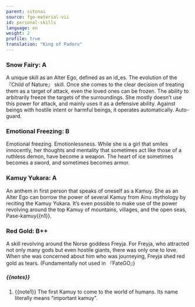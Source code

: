 ```yaml
---
parent: sitonai
source: fgo-material-vii
id: personal-skills
language: en
weight: 2
profile: true
translation: "King of Padoru"
---
```


### Snow Fairy: A

A unique skill as an Alter Ego, defined as an id_es.
The evolution of the 『Child of Nature』 skill.
Once she comes to the clear decision of treating them as a target of attack, even the loved ones can be frozen. The ability to arbitrarily freeze the targets of the surroundings.
She mostly doesn’t use this power for attack, and mainly uses it as a defensive ability. Against beings with hostile intent or harmful beings, it operates automatically. Auto-guard.

### Emotional Freezing: B

Emotional freezing. Emotionlessness.
While she is a girl that smiles innocently, her thoughts and mentality that sometimes act like those of a ruthless demon, have become a weapon.
The heart of ice sometimes becomes a sword, and sometimes becomes armor.

### Kamuy Yukara: A

An anthem in first person that speaks of oneself as a Kamuy.
She as an Alter Ego can borrow the power of several Kamuy from Ainu mythology by reciting the Kamuy Yukara.
It’s even possible to make use of the power revolving around the top Kamuy of mountains, villages, and the open seas, Pase-kamuy{{n1}}.

### Red Gold: B++

A skill revolving around the Norse goddess Freyja.
For Freyja, who attracted not only many gods but even hostile giants, there was only one to love. When she was concerned about him who was journeying, Freyja shed red gold as tears.
(Fundamentally not used in 『FateGO』)

##### {{notes}}

1. {{note1}} The first Kamuy to come to the world of humans. Its name literally means “important kamuy”.
